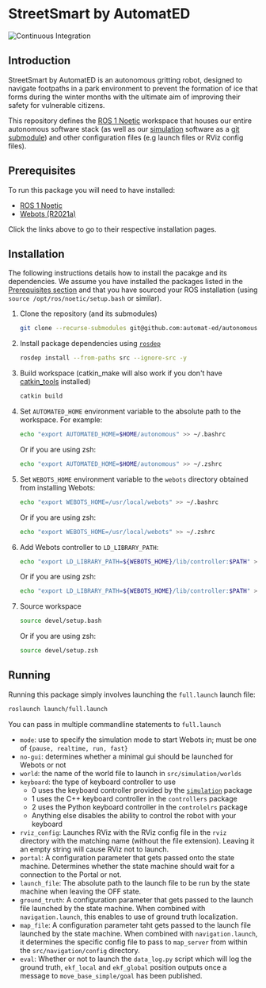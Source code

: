 # StreetSmart by AutomatED

![Continuous Integration](https://github.com/automat-ed/autonomous/workflows/Continuous%20Integration/badge.svg)

## Introduction

StreetSmart by AutomatED is an autonomous gritting robot, designed to navigate footpaths in a park environment to prevent the formation of ice that forms during the winter months with the ultimate aim of improving their safety for vulnerable citizens.

This repository defines the [ROS 1 Noetic](https://wiki.ros.org/noetic) workspace that houses our entire autonomous software stack (as well as our [simulation](https://github.com/automat-ed/simulation) software as a [git submodule](https://git-scm.com/book/en/v2/Git-Tools-Submodules)) and other configuration files (e.g launch files or RViz config files).

## Prerequisites
To run this package you will need to have installed:
* [ROS 1 Noetic](https://wiki.ros.org/noetic/Installation/Ubuntu)
* [Webots (R2021a)](https://www.cyberbotics.com/doc/guide/installation-procedure#installation-on-linux)

Click the links above to go to their respective installation pages.

## Installation
The following instructions details how to install the pacakge and its dependencies. We assume you have installed the packages listed in the [Prerequisites section](#prerequisites) and that you have sourced your ROS installation (using `source /opt/ros/noetic/setup.bash` or similar).
1. Clone the repository (and its submodules)
    ```bash
    git clone --recurse-submodules git@github.com:automat-ed/autonomous.git
    ```
2. Install package dependencies using [`rosdep`](https://wiki.ros.org/rosdep)
    ```bash
    rosdep install --from-paths src --ignore-src -y
    ```
3. Build workspace (catkin_make will also work if you don't have [catkin_tools](https://catkin-tools.readthedocs.io/) installed)
    ```bash
    catkin build
    ```
4. Set `AUTOMATED_HOME` environment variable to the absolute path to the workspace. For example:
    ```bash
    echo "export AUTOMATED_HOME=$HOME/autonomous" >> ~/.bashrc
    ```
    Or if you are using zsh:
    ```bash
    echo "export AUTOMATED_HOME=$HOME/autonomous" >> ~/.zshrc
    ```
5. Set `WEBOTS_HOME` environment variable to the `webots` directory obtained from installing Webots:
    ```bash
    echo "export WEBOTS_HOME=/usr/local/webots" >> ~/.bashrc
    ```
    Or if you are using zsh:
    ```bash
    echo "export WEBOTS_HOME=/usr/local/webots" >> ~/.zshrc
    ```
6. Add Webots controller to `LD_LIBRARY_PATH`:
    ```bash
    echo "export LD_LIBRARY_PATH=${WEBOTS_HOME}/lib/controller:$PATH" >> ~/.bashrc
    ```
    Or if you are using zsh:
    ```bash
    echo "export LD_LIBRARY_PATH=${WEBOTS_HOME}/lib/controller:$PATH" >> ~/.zshrc
    ```
7. Source workspace
    ```bash
    source devel/setup.bash
    ```
    Or if you are using zsh:
  
    ```bash
    source devel/setup.zsh
    ```
## Running
Running this package simply involves launching the `full.launch` launch file:
```bash
roslaunch launch/full.launch
```

You can pass in multiple commandline statements to `full.launch`
* `mode`: use to specify the simulation mode to start Webots in; must be one of `{pause, realtime, run, fast}`
* `no-gui`: determines whether a minimal gui should be launched for Webots or not
* `world`: the name of the world file to launch in `src/simulation/worlds`
* `keyboard`: the type of keyboard controller to use
    * 0 uses the keyboard controller provided by the [`simulation`](https://github.com/automat-ed/simulation) package
    * 1 uses the C++ keyboard controller in the `controllers` package
    * 2 uses the Python keyboard controller in the `controlelrs` package
    * Anything else disables the ability to control the robot with your keyboard
* `rviz_config`: Launches RViz with the RViz config file in the `rviz` directory with the matching name (without the file extension). Leaving it an empty string will cause RViz not to launch.
* `portal`: A configuration parameter that gets passed onto the state machine. Determines whether the state machine should wait for a connection to the Portal or not.
* `launch_file`: The absolute path to the launch file to be run by the state machine when leaving the OFF state.
* `ground_truth`: A configuration parameter that gets passed to the launch file launched by the state machine. When combined with `navigation.launch`, this enables to use of ground truth localization.
* `map_file`: A configuration parameter taht gets passed to the launch file launched by the state machine. When combined with `navigation.launch`, it determines the specific config file to pass to `map_server` from within the `src/navigation/config` directory.
* `eval`: Whether or not to launch the `data_log.py` script which will log the ground truth, `ekf_local` and `ekf_global` position outputs once a message to `move_base_simple/goal` has been published.
